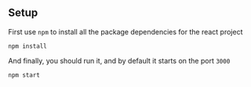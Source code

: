 ## Setup

First use `npm` to install all the package dependencies for the react project

    npm install

And finally, you should run it, and by default it starts on the port `3000`

    npm start
